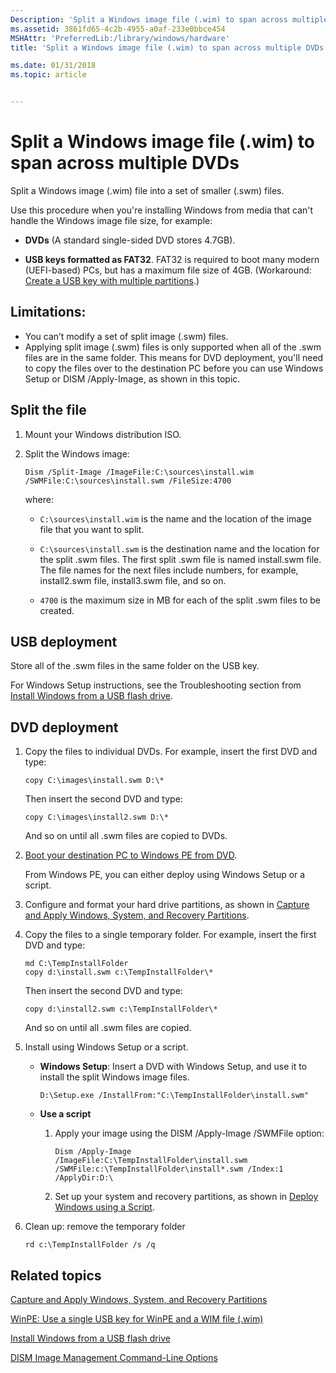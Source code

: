 ```yaml
---
Description: 'Split a Windows image file (.wim) to span across multiple DVDs'
ms.assetid: 3861fd65-4c2b-4955-a0af-233e0bbce454
MSHAttr: 'PreferredLib:/library/windows/hardware'
title: 'Split a Windows image file (.wim) to span across multiple DVDs'

ms.date: 01/31/2018
ms.topic: article


---
```


# Split a Windows image file (.wim) to span across multiple DVDs


Split a Windows image (.wim) file into a set of smaller (.swm) files.

Use this procedure when you're installing Windows from media that can't handle the Windows image file size, for example:

-  **DVDs**  (A standard single-sided DVD stores 4.7GB).

-  **USB keys formatted as FAT32**. FAT32 is required to boot many modern (UEFI-based) PCs, but has a maximum file size of 4GB.
   (Workaround: [Create a USB key with multiple partitions](winpe--use-a-single-usb-key-for-winpe-and-a-wim-file---wim.md).)

## Limitations:
* You can’t modify a set of split image (.swm) files.
* Applying split image (.swm) files is only supported when all of the .swm files are in the same folder. This means for DVD deployment, you'll need to copy the files over to the destination PC before you can use Windows Setup or DISM /Apply-Image, as shown in this topic.

## Split the file

1.  Mount your Windows distribution ISO.

2.  Split the Windows image:

    ```
    Dism /Split-Image /ImageFile:C:\sources\install.wim /SWMFile:C:\sources\install.swm /FileSize:4700
    ```

    where:

    -   `C:\sources\install.wim` is the name and the location of the image file that you want to split.

    -   `C:\sources\install.swm` is the destination name and the location for the split .swm files. The first split .swm file is named install.swm file. The file names for the next files include numbers, for example, install2.swm file, install3.swm file, and so on.

    -   `4700` is the maximum size in MB for each of the split .swm files to be created.

## USB deployment

Store all of the .swm files in the same folder on the USB key. 

For Windows Setup instructions, see the Troubleshooting section from [Install Windows from a USB flash drive](install-windows-from-a-usb-flash-drive.md).

## DVD deployment

1.  Copy the files to individual DVDs. For example, insert the first DVD and type:
    ```
    copy C:\images\install.swm D:\*
    ```

    Then insert the second DVD and type:
    ```
    copy C:\images\install2.swm D:\*
    ```

    And so on until all .swm files are copied to DVDs.

2.  [Boot your destination PC to Windows PE from DVD](winpe-create-a-boot-cd-dvd-iso-or-vhd.md).

    From Windows PE, you can either deploy using Windows Setup or a script.

3.  Configure and format your hard drive partitions, as shown in [Capture and Apply Windows, System, and Recovery Partitions](capture-and-apply-windows-system-and-recovery-partitions.md).

4.  Copy the files to a single temporary folder. For example, insert the first DVD and type:
    ```
    md C:\TempInstallFolder
    copy d:\install.swm c:\TempInstallFolder\*
    ```

    Then insert the second DVD and type:
    ```
    copy d:\install2.swm c:\TempInstallFolder\*
    ```

    And so on until all .swm files are copied.

5.  Install using Windows Setup or a script.

    *  **Windows Setup**: Insert a DVD with Windows Setup, and use it to install the split Windows image files.
       ```
       D:\Setup.exe /InstallFrom:"C:\TempInstallFolder\install.swm"
       ```

    * **Use a script**

      1.  Apply your image using the DISM /Apply-Image /SWMFile option:
          ```
          Dism /Apply-Image /ImageFile:C:\TempInstallFolder\install.swm /SWMFile:c:\TempInstallFolder\install*.swm /Index:1 /ApplyDir:D:\
          ```

      2.  Set up your system and recovery partitions, as shown in [Deploy Windows using a Script](deploy-windows-with-a-script-sxs.md).

6. Clean up: remove the temporary folder
   ```
   rd c:\TempInstallFolder /s /q
   ```


## <span id="related_topics"></span>Related topics

[Capture and Apply Windows, System, and Recovery Partitions](capture-and-apply-windows-system-and-recovery-partitions.md)

[WinPE: Use a single USB key for WinPE and a WIM file (.wim)](winpe--use-a-single-usb-key-for-winpe-and-a-wim-file---wim.md)

[Install Windows from a USB flash drive](install-windows-from-a-usb-flash-drive.md)

[DISM Image Management Command-Line Options](dism-image-management-command-line-options-s14.md)

